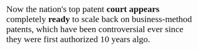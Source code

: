 

<font size=5 face="Times New Roman">Now the nation's top patent **court appears** completely **ready** to scale back on business-method patents, which have been controversial ever since they were first authorized 10 years algo.</font>

